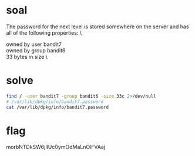 # soal
The password for the next level is stored somewhere on the server and has all of the following properties: \

owned by user bandit7 \
owned by group bandit6 \
33 bytes in size \

# solve
```bash
find / -user bandit7 -group bandit6 -size 33c 2>/dev/null
# /var/lib/dpkg/info/bandit7.password
cat /var/lib/dpkg/info/bandit7.password
```

# flag
morbNTDkSW6jIlUc0ymOdMaLnOlFVAaj